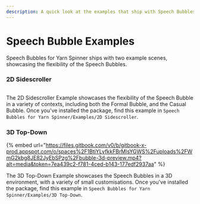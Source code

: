 ```yaml
---
description: A quick look at the examples that ship with Speech Bubbles for Yarn Spinner.
---
```


# Speech Bubble Examples

Speech Bubbles for Yarn Spinner ships with two example scenes, showcasing the flexibility of the Speech Bubbles.

### 2D Sidescroller

<figure><img src="../../../.gitbook/assets/2dplatform_gif.gif" alt=""><figcaption></figcaption></figure>

The 2D Sidescroller Example showcases the flexibility of the Speech Bubble in a variety of contexts, including both the Formal Bubble, and the Casual Bubble. Once you've installed the package, find this example in `Speech Bubbles for Yarn Spinner/Examples/2D Sidescroller`.

### 3D Top-Down

{% embed url="https://files.gitbook.com/v0/b/gitbook-x-prod.appspot.com/o/spaces%2F1BtiYLyfkkFBrMlsYGWS%2Fuploads%2FWmG2kbg8JE82JyEbSPzg%2Fbubble-3d-preview.mp4?alt=media&token=7ea439c2-f781-4ced-b143-177edf2937aa" %}

The 3D Top-Down Example showcases the Speech Bubbles in a 3D environment, with a variety of small customisations. Once you've installed the package, find this example in `Speech Bubbles for Yarn Spinner/Examples/3D Top-Down`.
